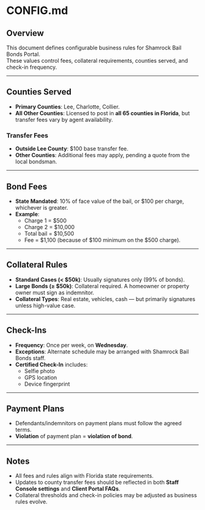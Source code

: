 # CONFIG.md

## Overview
This document defines configurable business rules for Shamrock Bail Bonds Portal.  
These values control fees, collateral requirements, counties served, and check-in frequency.

---

## Counties Served
- **Primary Counties**: Lee, Charlotte, Collier.  
- **All Other Counties**: Licensed to post in **all 65 counties in Florida**, but transfer fees vary by agent availability.  

### Transfer Fees
- **Outside Lee County**: $100 base transfer fee.  
- **Other Counties**: Additional fees may apply, pending a quote from the local bondsman.  

---

## Bond Fees
- **State Mandated**: 10% of face value of the bail, or $100 per charge, whichever is greater.  
- **Example**:  
  - Charge 1 = $500  
  - Charge 2 = $10,000  
  - Total bail = $10,500  
  - Fee = $1,100 (because of $100 minimum on the $500 charge).  

---

## Collateral Rules
- **Standard Cases (< $50k)**: Usually signatures only (99% of bonds).  
- **Large Bonds (≥ $50k)**: Collateral required. A homeowner or property owner must sign as indemnitor.  
- **Collateral Types**: Real estate, vehicles, cash — but primarily signatures unless high-value case.  

---

## Check-Ins
- **Frequency**: Once per week, on **Wednesday**.  
- **Exceptions**: Alternate schedule may be arranged with Shamrock Bail Bonds staff.  
- **Certified Check-In** includes:
  - Selfie photo
  - GPS location
  - Device fingerprint

---

## Payment Plans
- Defendants/indemnitors on payment plans must follow the agreed terms.  
- **Violation** of payment plan = **violation of bond**.  

---

## Notes
- All fees and rules align with Florida state requirements.  
- Updates to county transfer fees should be reflected in both **Staff Console settings** and **Client Portal FAQs**.  
- Collateral thresholds and check-in policies may be adjusted as business rules evolve.
